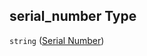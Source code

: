 ## serial\_number Type

`string` ([Serial Number](iea43_wra_data_model-properties-measurement-location-measurement-location-properties-measurement-point-measurement-point-properties-logger-measurement-configuration-logger-measurement-configuration-properties-serial-number.md))
